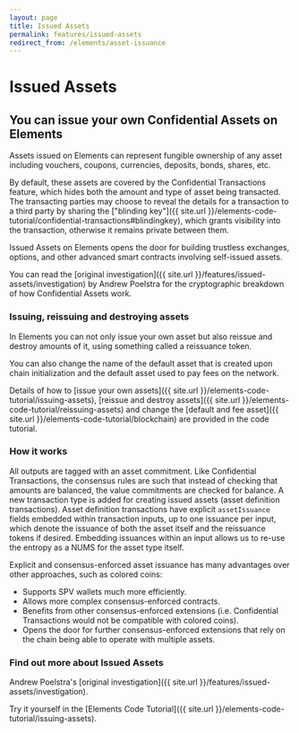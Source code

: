 ```yaml
---
layout: page
title: Issued Assets
permalink: features/issued-assets
redirect_from: /elements/asset-issuance
---
```


#  Issued Assets

## You can issue your own Confidential Assets on Elements

Assets issued on Elements can represent fungible ownership of any asset including vouchers, coupons, currencies, deposits, bonds, shares, etc.

By default, these assets are covered by the Confidential Transactions feature, which hides both the amount and type of asset being transacted. The transacting parties may choose to reveal the details for a transaction to a third party by sharing the ["blinding key"]({{ site.url }}/elements-code-tutorial/confidential-transactions#blindingkey), which grants visibility into the transaction, otherwise it remains private between them.

Issued Assets on Elements opens the door for building trustless exchanges, options, and other advanced smart contracts involving self-issued assets.

You can read the [original investigation]({{ site.url }}/features/issued-assets/investigation) by Andrew Poelstra for the cryptographic breakdown of how Confidential Assets work.

### Issuing, reissuing and destroying assets

In Elements you can not only issue your own asset but also reissue and destroy amounts of it, using something called a reissuance token.

You can also change the name of the default asset that is created upon chain initialization and the default asset used to pay fees on the network.

Details of how to [issue your own assets]({{ site.url }}/elements-code-tutorial/issuing-assets), [reissue and destroy assets]({{ site.url }}/elements-code-tutorial/reissuing-assets) and change the [default and fee asset]({{ site.url }}/elements-code-tutorial/blockchain) are provided in the code tutorial.

### How it works

All outputs are tagged with an asset commitment. Like Confidential Transactions, the consensus rules are such that instead of checking that amounts are balanced, the value commitments are checked for balance. A new transaction type is added for creating issued assets (asset definition transactions). Asset definition transactions have explicit `assetIssuance` fields embedded within transaction inputs, up to one issuance per input, which denote the issuance of both the asset itself and the reissuance tokens if desired. Embedding issuances within an input allows us to re-use the entropy as a NUMS for the asset type itself. 

Explicit and consensus-enforced asset issuance has many advantages over other approaches, such as colored coins:

* Supports SPV wallets much more efficiently.
* Allows more complex consensus-enforced contracts.
* Benefits from other consensus-enforced extensions (i.e. Confidential Transactions would not be compatible with colored coins).
* Opens the door for further consensus-enforced extensions that rely on the chain being able to operate with multiple assets.

### Find out more about Issued Assets

Andrew Poelstra's [original investigation]({{ site.url }}/features/issued-assets/investigation).

Try it yourself in the [Elements Code Tutorial]({{ site.url }}/elements-code-tutorial/issuing-assets).
